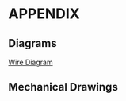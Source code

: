 # APPENDIX

## Diagrams

[Wire Diagram](files/wire/X7COMB-808-ARM-380-3P.pdf)

## Mechanical Drawings
